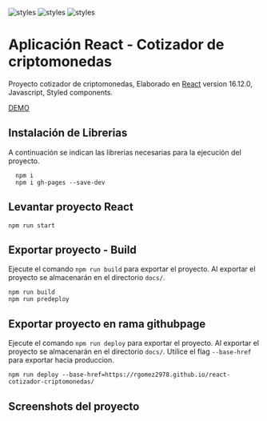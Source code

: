 ![styles](https://img.shields.io/badge/React-20232A?style=for-the-badge&logo=react&logoColor=61DAFB)
![styles](https://img.shields.io/badge/JavaScript-F7DF1E?style=for-the-badge&logo=javascript&logoColor=black)
![styles](https://img.shields.io/badge/styled--components-DB7093?style=for-the-badge&logo=styled-components&logoColor=white)


# Aplicación React - Cotizador de criptomonedas
Proyecto cotizador de criptomonedas, Elaborado en [React](https://github.com/facebook/create-react-app) version 16.12.0, Javascript, Styled components.

[DEMO](https://rgomez2978.github.io/react-cotizador-criptomonedas/)


## Instalación de Librerias
A continuación se indican las librerias necesarias para la ejecución del proyecto.

      npm i
      npm i gh-pages --save-dev

## Levantar proyecto React
    npm run start


## Exportar proyecto - Build
Ejecute el comando `npm run build` para exportar el proyecto. Al exportar el proyecto se almacenarán en el directorio `docs/`. 

    npm run build
    npm run predeploy


## Exportar proyecto en rama githubpage

Ejecute el comando `npm run deploy` para exportar el proyecto. Al exportar el proyecto se almacenarán en el directorio `docs/`. Utilice el flag `--base-href` para exportar hacia produccion.

    npm run deploy --base-href=https://rgomez2978.github.io/react-cotizador-criptomonedas/


## Screenshots del proyecto
